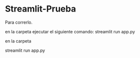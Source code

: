 # Streamlit-Prueba
Para correrlo.


en la carpeta ejecutar el siguiente comando: streamlit run app.py

en la carpeta

streamlit run app.py
